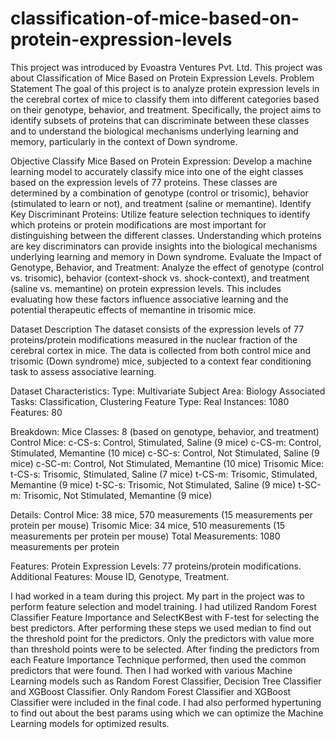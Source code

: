# classification-of-mice-based-on-protein-expression-levels

This project was introduced by Evoastra Ventures Pvt. Ltd. 
This project was about Classification of Mice Based on Protein Expression Levels.
Problem Statement
The goal of this project is to analyze protein expression levels in the cerebral cortex of mice to classify them into different categories based on their genotype, behavior, and treatment. Specifically, the project aims to identify subsets of proteins that can discriminate between these classes and to understand the biological mechanisms underlying learning and memory, particularly in the context of Down syndrome.


Objective
Classify Mice Based on Protein Expression: Develop a machine learning model to accurately classify mice into one of the eight classes based on the expression levels of 77 proteins. These classes are determined by a combination of genotype (control or trisomic), behavior (stimulated to learn or not), and treatment (saline or memantine).
Identify Key Discriminant Proteins: Utilize feature selection techniques to identify which proteins or protein modifications are most important for distinguishing between the different classes. Understanding which proteins are key discriminators can provide insights into the biological mechanisms underlying learning and memory in Down syndrome.
Evaluate the Impact of Genotype, Behavior, and Treatment: Analyze the effect of genotype (control vs. trisomic), behavior (context-shock vs. shock-context), and treatment (saline vs. memantine) on protein expression levels. This includes evaluating how these factors influence associative learning and the potential therapeutic effects of memantine in trisomic mice.


Dataset Description
The dataset consists of the expression levels of 77 proteins/protein modifications measured in the nuclear fraction of the cerebral cortex in mice. The data is collected from both control mice and trisomic (Down syndrome) mice, subjected to a context fear conditioning task to assess associative learning.


Dataset Characteristics:
Type: Multivariate
Subject Area: Biology
Associated Tasks: Classification, Clustering
Feature Type: Real
Instances: 1080
Features: 80

Breakdown:
Mice Classes: 8 (based on genotype, behavior, and treatment)
Control Mice:
c-CS-s: Control, Stimulated, Saline (9 mice)
c-CS-m: Control, Stimulated, Memantine (10 mice)
c-SC-s: Control, Not Stimulated, Saline (9 mice)
c-SC-m: Control, Not Stimulated, Memantine (10 mice)
Trisomic Mice:
t-CS-s: Trisomic, Stimulated, Saline (7 mice)
t-CS-m: Trisomic, Stimulated, Memantine (9 mice)
t-SC-s: Trisomic, Not Stimulated, Saline (9 mice)
t-SC-m: Trisomic, Not Stimulated, Memantine (9 mice)

Details:
Control Mice: 38 mice, 570 measurements (15 measurements per protein per mouse)
Trisomic Mice: 34 mice, 510 measurements (15 measurements per protein per mouse)
Total Measurements: 1080 measurements per protein

Features:
Protein Expression Levels: 77 proteins/protein modifications.
Additional Features: Mouse ID, Genotype, Treatment.

I had worked in a team during this project. My part in the project was to perform feature selection and model training. I had utilized Random Forest Classifier Feature Importance and SelectKBest with F-test for selecting the best predictors. After performing these steps we used median to find out the threshold point for the predictors. Only the predictors with value more than threshold points were to be selected. After finding the predictors from each Feature Importance Technique performed, then used the common predictors that were found. Then I had worked with various Machine Learning models such as Random Forest Classifier, Decision Tree Classifier and XGBoost Classifier. Only Random Forest Classifier and XGBoost Classifier were included in the final code. I had also performed hypertuning to find out about the best params using which we can optimize the Machine Learning models for optimized results.
